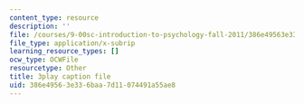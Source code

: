 ```yaml
---
content_type: resource
description: ''
file: /courses/9-00sc-introduction-to-psychology-fall-2011/386e49563e336baa7d11074491a55ae8_z9XQpjNgeBI.srt
file_type: application/x-subrip
learning_resource_types: []
ocw_type: OCWFile
resourcetype: Other
title: 3play caption file
uid: 386e4956-3e33-6baa-7d11-074491a55ae8
---
```

